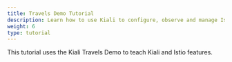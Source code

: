 ```yaml
---
title: Travels Demo Tutorial
description: Learn how to use Kiali to configure, observe and manage Istio.
weight: 6
type: tutorial
---
```


This tutorial uses the Kiali Travels Demo to teach Kiali and Istio features.

